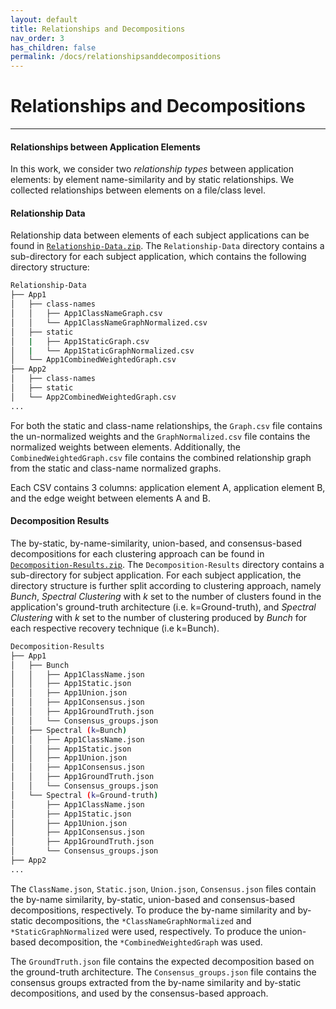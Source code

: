 ```yaml
---
layout: default
title: Relationships and Decompositions
nav_order: 3
has_children: false
permalink: /docs/relationshipsanddecompositions
---
```


# Relationships and Decompositions
---

#### Relationships between Application Elements

In this work, we consider two *relationship types* between application elements: by element name-similarity and by static relationships. We collected relationships between elements on a file/class level.

#### Relationship Data

Relationship data between elements of each subject applications can be found in [`Relationship-Data.zip`](../assets/data/Relationship-Data.zip).
The `Relationship-Data` directory contains a sub-directory for each subject application, which contains the following directory structure: 

```bash
Relationship-Data
├── App1
│   ├── class-names
│   │   ├── App1ClassNameGraph.csv
│   │   └── App1ClassNameGraphNormalized.csv
│   ├── static
│   |   ├── App1StaticGraph.csv
│   |   └── App1StaticGraphNormalized.csv
│   └── App1CombinedWeightedGraph.csv
├── App2
│   ├── class-names
│   ├── static
│   └── App2CombinedWeightedGraph.csv
...
```

For both the static and class-name relationships, the `Graph.csv` file contains the un-normalized weights and the `GraphNormalized.csv` file contains the normalized weights between elements.
Additionally, the `CombinedWeightedGraph.csv` file contains the combined relationship graph from the static and class-name normalized graphs.

Each CSV contains 3 columns: application element A, application element B, and the edge weight between elements A and B.


#### Decomposition Results

The by-static, by-name-similarity, union-based, and consensus-based decompositions for each clustering approach can be found in [`Decomposition-Results.zip`](../assets/data/Decomposition-Results.zip).
The `Decomposition-Results` directory contains a sub-directory for subject application.
For each subject application, the directory structure is further split according to clustering approach, namely *Bunch*, *Spectral Clustering* with *k* set to the number of clusters found in the application's ground-truth architecture (i.e. k=Ground-truth), and *Spectral Clustering* with *k* set to the number of clustering produced by *Bunch* for each respective recovery technique (i.e k=Bunch). 

```bash
Decomposition-Results
├── App1
│   ├── Bunch
│   │   ├── App1ClassName.json
│   │   ├── App1Static.json
│   │   ├── App1Union.json
│   │   ├── App1Consensus.json
│   │   ├── App1GroundTruth.json
│   │   └── Consensus_groups.json
│   ├── Spectral (k=Bunch)
│   │   ├── App1ClassName.json
│   │   ├── App1Static.json
│   │   ├── App1Union.json
│   │   ├── App1Consensus.json
│   │   ├── App1GroundTruth.json
│   │   └── Consensus_groups.json
│   └── Spectral (k=Ground-truth)
│       ├── App1ClassName.json
│       ├── App1Static.json
│       ├── App1Union.json
│       ├── App1Consensus.json
│       ├── App1GroundTruth.json
│       └── Consensus_groups.json
├── App2
...
```

The `ClassName.json`, `Static.json`, `Union.json`, `Consensus.json` files contain the by-name similarity, by-static, union-based and consensus-based decompositions, respectively. 
To produce the by-name similarity and by-static decompositions, the `*ClassNameGraphNormalized` and `*StaticGraphNormalized` were used, respectively. To produce the union-based decomposition, the `*CombinedWeightedGraph` was used.

The `GroundTruth.json` file contains the expected decomposition based on the ground-truth architecture. The `Consensus_groups.json` file contains the consensus groups extracted from the by-name similarity and by-static decompositions, and used by the consensus-based approach.
